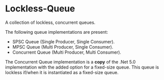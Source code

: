 # Lockless-Queue
A collection of lockless, concurrent queues.

The following queue implementations are present:
- SPSC Queue (Single Producer, Single Consumer).
- MPSC Queue (Multi Producer, Single Consumer).
- Concurrent Queue (Multi Producer, Multi Consumer).

The Concurrent Queue implementation is a **copy** of the .Net 5.0 implementation with the added option for a fixed-size queue. This queue is lockless if/when it is instantiated as a fixed-size queue.
